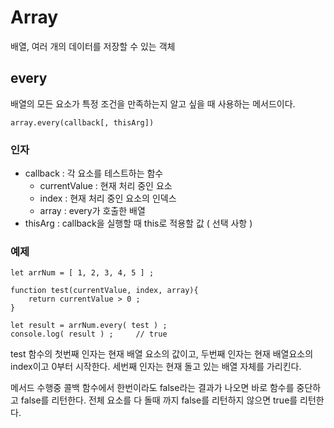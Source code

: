 # Array

배열, 여러 개의 데이터를 저장할 수 있는 객체

## every

배열의 모든 요소가 특정 조건을 만족하는지 알고 싶을 때 사용하는 메서드이다.

```
array.every(callback[, thisArg])
```

### 인자

- callback : 각 요소를 테스트하는 함수
	- currentValue : 현재 처리 중인 요소
	- index : 현재 처리 중인 요소의 인덱스
	- array : every가 호출한 배열
- thisArg : callback을 실행할 때 this로 적용할 값 ( 선택 사항 )

### 예제

```
let arrNum = [ 1, 2, 3, 4, 5 ] ;

function test(currentValue, index, array){
	return currentValue > 0 ;
}

let result = arrNum.every( test ) ;
console.log( result ) ;		// true
```

test 함수의 첫번째 인자는 현재 배열 요소의 값이고, 두번째 인자는 현재 배열요소의 index이고 0부터 시작한다.
세번째 인자는 현재 돌고 있는 배열 자체를 가리킨다.

메서드 수행중 콜백 함수에서 한번이라도 false라는 결과가 나오면 바로 함수를 중단하고 false를 리턴한다.
전체 요소를 다 돌때 까지 false를 리턴하지 않으면 true를 리턴한다.
